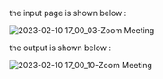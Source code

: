 the input page is shown below : 

![2023-02-10 17_00_03-Zoom Meeting](https://user-images.githubusercontent.com/85564422/218082302-2d9bc892-7967-4ce3-a599-f8acaf313fe8.png)


the output is shown below : 

![2023-02-10 17_00_10-Zoom Meeting](https://user-images.githubusercontent.com/85564422/218082361-fcb2eef4-b8cf-4b7b-a826-faf21f728231.png)
